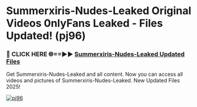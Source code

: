 # Summerxiris-Nudes-Leaked Original Videos 0nlyFans Leaked - Files Updated! (pj96)

<h3>🔴 CLICK HERE 🌐==►► <a href="https://tinyurl.com/yc6ubb5a" rel="nofollow">Summerxiris-Nudes-Leaked Updated Files</a></h3>

Get Summerxiris-Nudes-Leaked and all content. Now you can access all videos and pictures of Summerxiris-Nudes-Leaked. New Updated Files 2025!

[![pj96](https://i.imgur.com/7eu0CRL.gif)](https://tinyurl.com/yc6ubb5a)
